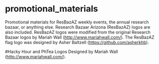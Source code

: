 # promotional_materials
Promotional materials for ResBazAZ weekly events, the annual research bazaar, or anything else. Research Bazaar Arizona (ResBazAZ) logos are also included. ResBazAZ logos were modified from the original Research Bazaar logos by Mariah Wall (http://www.mariahwall.com/). The ResBazAZ flag logo was designed by Asher Baltzell (https://github.com/asherkhb).

#Hacky Hour and PhTea Logos
Designed by Mariah Wall (http://www.mariahwall.com/). 
